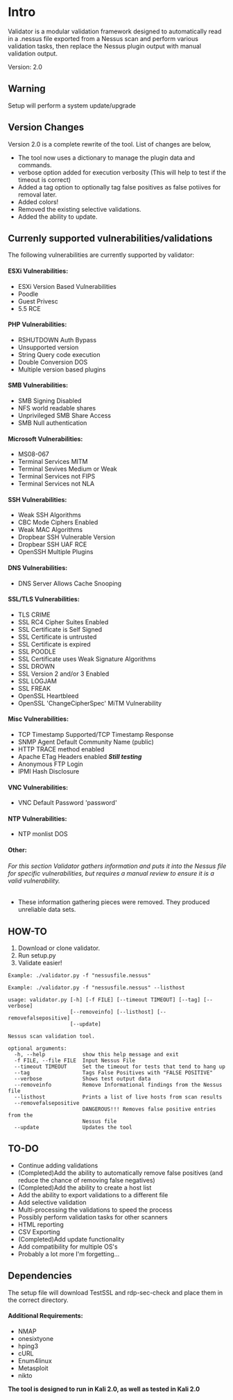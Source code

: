 # Intro

Validator is a modular validation framework designed to automatically read in a .nessus file exported from a Nessus scan and perform various validation tasks, then replace the Nessus plugin output with manual validation output.

Version: 2.0

## Warning

Setup will perform a system update/upgrade

## Version Changes

Version 2.0 is a complete rewrite of the tool. List of changes are below,

* The tool now uses a dictionary to manage the plugin data and commands.
* verbose option added for execution verbosity (This will help to test if the timeout is correct)
* Added a tag option to optionally tag false positives as false potiives for removal later.
* Added colors!
* Removed the existing selective validations.
* Added the ability to update.

## Currenly supported vulnerabilities/validations

The following vulnerabilities are currently supported by validator:

#### ESXi Vulnerabilities:

* ESXi Version Based Vulnerabilities
* Poodle
* Guest Privesc
* 5.5 RCE

#### PHP Vulnerabilities:

* RSHUTDOWN Auth Bypass
* Unsupported version
* String Query code execution
* Double Conversion DOS
* Multiple version based plugins

#### SMB Vulnerabilities:

* SMB Signing Disabled
* NFS world readable shares
* Unprivileged SMB Share Access
* SMB Null authentication


#### Microsoft Vulnerabilities:

* MS08-067
* Terminal Services MITM
* Terminal Sevives Medium or Weak
* Terminal Services not FIPS
* Terminal Services not NLA


#### SSH Vulnerabilities:

* Weak SSH Algorithms
* CBC Mode Ciphers Enabled
* Weak MAC Algorithms
* Dropbear SSH Vulnerable Version
* Dropbear SSH UAF RCE
* OpenSSH Multiple Plugins

#### DNS Vulnerabilities:

* DNS Server Allows Cache Snooping


#### SSL/TLS Vulnerabilities:

* TLS CRIME
* SSL RC4 Cipher Suites Enabled
* SSL Certificate is Self Signed
* SSL Certificate is untrusted
* SSL Certificate is expired
* SSL POODLE
* SSL Certificate uses Weak Signature Algorithms
* SSL DROWN
* SSL Version 2 and/or 3 Enabled
* SSL LOGJAM
* SSL FREAK
* OpenSSL Heartbleed
* OpenSSL 'ChangeCipherSpec' MiTM Vulnerability


#### Misc Vulnerabilities:

* TCP Timestamp Supported/TCP Timestamp Response
* SNMP Agent Default Community Name (public)
* HTTP TRACE method enabled
* Apache ETag Headers enabled ***Still testing***
* Anonymous FTP Login
* IPMI Hash Disclosure

#### VNC Vulnerabilities:

* VNC Default Password 'password'

#### NTP Vulnerabilities:

* NTP monlist DOS

#### Other:
###### For this section Validator gathers information and puts it into the Nessus file for specific vulnerabilities, but requires a manual review to ensure it is a valid vulnerability.
* These information gathering pieces were removed. They produced unreliable data sets.

## HOW-TO

1. Download or clone validator.
2. Run setup.py
3. Validate easier!


```
Example: ./validator.py -f "nessusfile.nessus"

Example: ./validator.py -f "nessusfile.nessus" --listhost

usage: validator.py [-h] [-f FILE] [--timeout TIMEOUT] [--tag] [--verbose]
                    [--removeinfo] [--listhost] [--removefalsepositive]
                    [--update]

Nessus scan validation tool.

optional arguments:
  -h, --help            show this help message and exit
  -f FILE, --file FILE  Input Nessus File
  --timeout TIMEOUT     Set the timeout for tests that tend to hang up
  --tag                 Tags False Positives with "FALSE POSITIVE"
  --verbose             Shows test output data
  --removeinfo          Remove Informational findings from the Nessus file
  --listhost            Prints a list of live hosts from scan results
  --removefalsepositive
                        DANGEROUS!!! Removes false positive entries from the
                        Nessus file
  --update              Updates the tool
  ```
                        


## TO-DO

* Continue adding validations
* (Completed)Add the ability to automatically remove false positives (and reduce the chance of removing false negatives)
* (Completed)Add the ability to create a host list
* Add the ability to export validations to a different file
* Add selective validation
* Multi-processing the validations to speed the process
* Possibly perform validation tasks for other scanners
* HTML reporting
* CSV Exporting
* (Completed)Add update functionality
* Add compatibility for multiple OS's
* Probably a lot more I'm forgetting...



## Dependencies

The setup file will download TestSSL and rdp-sec-check and place them in the correct directory.

#### Additional Requirements:

* NMAP
* onesixtyone
* hping3
* cURL
* Enum4linux
* Metasploit
* nikto


**The tool is designed to run in Kali 2.0, as well as tested in Kali 2.0**
